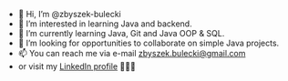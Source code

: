 - 👋 Hi, I’m @zbyszek-bulecki
- 👀 I’m interested in learning Java and backend.
- 🌱 I’m currently learning Java, Git and Java OOP & SQL.
- 💞️ I’m looking for opportunities to collaborate on simple Java projects.
- 📫 You can reach me via e-mail zbyszek.bulecki@gmail.com
- or visit my [LinkedIn profile](https://www.linkedin.com/in/zbigniew-bułecki-58b68a67/) 👨🏻‍💻

<!---
zbyszek-bulecki/zbyszek-bulecki is a ✨ special ✨ repository because its `README.md` (this file) appears on your GitHub profile.
You can click the Preview link to take a look at your changes.
--->
